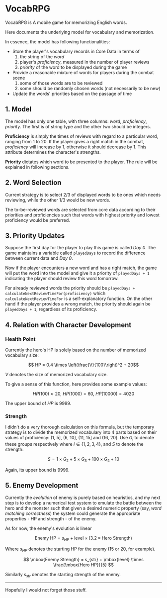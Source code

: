 # VocabRPG
VocabRPG is A mobile game for memorizing English words.

Here documents the underlying model for vocabulary and memorization.

In essence, the model has following functionalities:

- Store the player's vocabulary records in Core Data in terms of
    1. the string of the *word*
    2. player's *proficiency*, measured in the number of player reviews
    3. *priority* of the word to be displayed during the game
- Provide a reasonable mixture of words for players during the combat scene
    1. some of those words are to be reviewed
    2. some should be randomly chosen words (not necessarily to be new)
- Update the words' priorities based on the passage of time

##  1. Model

The model has only one table, with three columns: *word*, *proficiency*, *priority*. The first is of string type and the other two should be integers.

**Proficiency** is simply the times of reviews with regard to a particular word, ranging from 1 to 20. If the player gives a right match in the combat, *proficiency* will increase by 1, otherwise it should decrease by 1. This attribute determines the character's strengths. 

**Priority** dictates which word to be presented to the player. The rule will be explained in following sections.

## 2. Word Selection

Current strategy is to select 2/3 of displayed words to be ones which needs reviewing, while the other 1/3 would be new words. 

The to-be-reviewed words are selected from core data according to their priorities and proficiencies such that words with highest priority and lowest proficiency would be preferred.

## 3. Priority Updates

Suppose the first day for the player to play this game is called *Day 0*. The game maintains a variable called `playedDays` to record the difference between current data and *Day 0*.

Now if the player encounters a new word and has a right match, the game will put the word into the model and give it a priority of `playedDays + 1` indicating the player should review this word tomorrow. 

For already reviewed words the priority should be `playedDays + calculateNextReviewTimeFor(proficiency)` which `calculateNextReviewTimeFor` is a self-explanatory function. On the other hand if the player provides a wrong match, the priority should again be `playedDays + 1`, regardless of its proficiency.

## 4. Relation with Character Development

### Health Point

Currently the hero's HP is solely based on the number of memorized vocabulary size:

$$ HP = 0.4 \times \left(\frac{V}{100}\right)^2 + 20$$ 

*V* denotes the size of memorized vocabulary size.

To give a sense of this function, here provides some example values:

$$ HP(100) \approx 20, ~ HP(1000) = 60, ~ HP(10000) = 4020 $$

The upper bound of *HP* is 9999.

### Strength

I didn't do a very thorough calculation on this formula, but the temporary strategy is to divide the memorized vocabulary into 4 parts based on their values of proficiency: (1, 5], (6, 10], (11, 15] and (16, 20]. Use $G_i$ to denote these groups respectively where $i \in \{1,2,3,4\}$, and *S* to denote the strength:

$$ S = 1\times G_2 + 5\times G_3 + 100 \times G_4 + 10 $$

Again, its upper bound is 9999.

## 5. Enemy Development

Currently the *evolution* of enemy is purely based on heuristics, and my next step is to develop a numerical test system to emulate the battle between the hero and the monster such that given a desired numeric property (say, *word matching correctness*) the system could generate the appropriate properties - HP and strength - of the enemy.

As for now, the enemy's evolution is linear

$$ \mbox{Enemy HP} = s_{HP} + \mbox{level} \times (3.2 \times \mbox{Hero Strength}) $$

Where $s_{HP}$ denotes the starting HP for the enemy (15 or 20, for example).

$$ \mbox{Enemy Strength} = s_{str} + \mbox{level} \times \frac{\mbox{Hero HP}}{5} $$

Similarly $s_{str}$ denotes the starting strength of the enemy.

******

Hopefully I would not forget those stuff.
